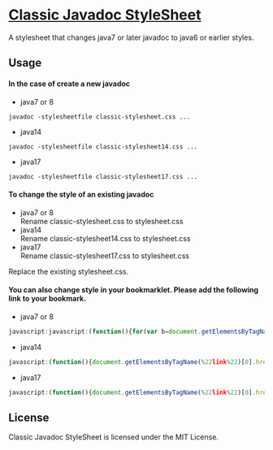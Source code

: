 [Classic Javadoc StyleSheet](https://junk-box.github.io/classic-javadoc-stylesheet/index.html)
=====================================================================

A stylesheet that changes java7 or later javadoc to java6 or earlier styles.

Usage
------------

#### In the case of create a new javadoc
- java7 or 8  
```
javadoc -stylesheetfile classic-stylesheet.css ... 
```
- java14  
```
javadoc -stylesheetfile classic-stylesheet14.css ... 
```
- java17  
```
javadoc -stylesheetfile classic-stylesheet17.css ... 
```

#### To change the style of an existing javadoc
- java7 or 8  
Rename classic-stylesheet.css to stylesheet.css
- java14  
Rename classic-stylesheet14.css to stylesheet.css
- java17  
Rename classic-stylesheet17.css to stylesheet.css

Replace the existing stylesheet.css.

#### You can also change style in your bookmarklet. Please add the following link to your bookmark.  
- java7 or 8  
```js
javascript:javascript:(function(){for(var b=document.getElementsByTagName(%22frame%22),a=0;a<b.length;a++){var c=b[a].name;if(%22packageListFrame%22==c||%22packageFrame%22==c||%22classFrame%22==c)b[a].contentWindow.document.getElementsByTagName(%22link%22)[0].href=%22https://junk-box.github.io/classic-javadoc-stylesheet/classic-stylesheet.css%22}})();
```
- java14  
```js
javascript:(function(){document.getElementsByTagName(%22link%22)[0].href=%22https://junk-box.github.io/classic-javadoc-stylesheet/classic-stylesheet14.css%22;})()
```
- java17  
```js
javascript:(function(){document.getElementsByTagName(%22link%22)[0].href=%22https://junk-box.github.io/classic-javadoc-stylesheet/classic-stylesheet17.css%22;})()
```

License
------------

Classic Javadoc StyleSheet is licensed under the MIT License.  
